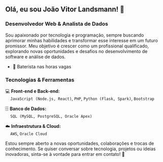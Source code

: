 ## Olá, eu sou João Vitor Landsmann! 👋  
### Desenvolvedor Web & Analista de Dados  

Sou apaixonado por tecnologia e programação, sempre buscando aprimorar minhas habilidades e transformar esse interesse em um futuro promissor. Meu objetivo é crescer como um profissional qualificado, explorando novas oportunidades e desafios no desenvolvimento de software e análise de dados.  
  
- 🥁 Baterista nas horas vagas

### Tecnologias & Ferramentas  
💻 **Front-end e Back-end:**  
&nbsp;&nbsp;&nbsp;&nbsp;`JavaScript (Node.js, React)`, `PHP`, `Python (Flask, Spark)`, `Bootstrap`  

🗄️ **Banco de Dados:**  
&nbsp;&nbsp;&nbsp;&nbsp;`SQL (MySQL, PostgreSQL, Oracle Apex)`  

☁️ **Infraestrutura & Cloud:**  
&nbsp;&nbsp;&nbsp;&nbsp;`AWS`, `Oracle Cloud`  
 

Estou sempre aberto a novas oportunidades, colaborações e trocas de conhecimento. Se quiser conversar sobre tecnologia, projetos ou ideias inovadoras, sinta-se à vontade para entrar em contato! 🚀  

